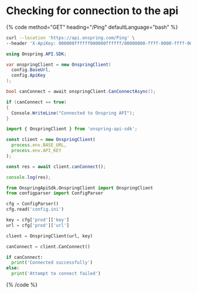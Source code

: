 # Checking for connection to the api

{% code method="GET" heading="/Ping" defaultLanguage="bash" %}

```bash
curl --location 'https://api.onspring.com/Ping' \
--header 'X-ApiKey: 000000ffffff000000ffffff/00000000-ffff-0000-ffff-000000000000'
```

```csharp
using Onspring.API.SDK;

var onspringClient = new OnspringClient(
  config.BaseUrl,
  config.ApiKey
);

bool canConnect = await onspringClient.CanConnectAsync();

if (canConnect == true)
{
  Console.WriteLine("Connected to Onspring API");
}
```

```javascript
import { OnspringClient } from 'onspring-api-sdk';

const client = new OnspringClient(
  process.env.BASE_URL,
  process.env.API_KEY
);

const res = await client.canConnect();

console.log(res);
```

```python
from OnspringApiSdk.OnspringClient import OnspringClient
from configparser import ConfigParser

cfg = ConfigParser()
cfg.read('config.ini')

key = cfg['prod']['key']
url = cfg['prod']['url']

client = OnspringClient(url, key)

canConnect = client.CanConnect()

if canConnect:
  print('Connected successfully')
else:
  print('Attempt to connect failed')
```

{% /code %}
